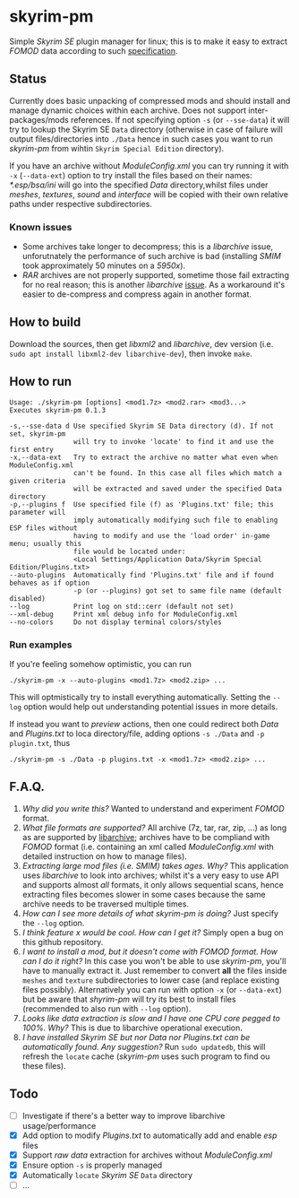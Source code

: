 # skyrim-pm
Simple *Skyrim SE* plugin manager for linux; this is to make it easy to extract _FOMOD_ data according to such [specification](https://fomod-docs.readthedocs.io/en/latest/tutorial.html).

## Status

Currently does basic unpacking of compressed mods and should install and manage dynamic choices within each archive. Does not support inter-packages/mods references. If not specifying option `-s` (or `--sse-data`) it will try to lookup the Skyrim SE `Data` directory (otherwise in case of failure will output files/directories into `./Data` hence in such cases you want to run _skyrim-pm_ from wihtin `Skyrim Special Edition` directory).

If you have an archive without _ModuleConfig.xml_ you can try running it with `-x` (`--data-ext`) option to try install the files based on their names: _*.esp/bsa/ini_ will go into the specified _Data_ directory,whilst files under _meshes_, _textures_, _sound_ and _interface_ will be copied with their own relative paths under respective subdirectories.

### Known issues

* Some archives take longer to decompress; this is a _libarchive_ issue, unforutnately the performance of such archive is bad (installing _SMIM_ took approximately 50 minutes on a _5950x_).
* _RAR_ archives are not properly supported, sometime those fail extracting for no real reason; this is another _libarchive_ [issue](https://github.com/libarchive/libarchive/issues/1490). As a workaround it's easier to de-compress and compress again in another format.

## How to build

Download the sources, then get _libxml2_ and _libarchive_, dev version (i.e. `sudo apt install libxml2-dev libarchive-dev`), then invoke `make`.

## How to run
```
Usage: ./skyrim-pm [options] <mod1.7z> <mod2.rar> <mod3...>
Executes skyrim-pm 0.1.3

-s,--sse-data d Use specified Skyrim SE Data directory (d). If not set, skyrim-pm
                will try to invoke 'locate' to find it and use the first entry
-x,--data-ext   Try to extract the archive no matter what even when ModuleConfig.xml
                can't be found. In this case all files which match a given criteria
                will be extracted and saved under the specified Data directory
-p,--plugins f  Use specified file (f) as 'Plugins.txt' file; this parameter will
                imply automatically modifying such file to enabling ESP files without
                having to modify and use the 'load order' in-game menu; usually this
                file would be located under:
                <Local Settings/Application Data/Skyrim Special Edition/Plugins.txt>
--auto-plugins  Automatically find 'Plugins.txt' file and if found behaves as if option
                -p (or --plugins) got set to same file name (default disabled)
--log           Print log on std::cerr (default not set)
--xml-debug     Print xml debug info for ModuleConfig.xml
--no-colors     Do not display terminal colors/styles
```

### Run examples
If you're feeling somehow optimistic, you can run
```
./skyrim-pm -x --auto-plugins <mod1.7z> <mod2.zip> ...
```
This will optmistically try to install everything automatically. Setting the `--log` option would help out understanding potential issues in more details.

If instead you want to _preview_ actions, then one could redirect both _Data_ and _Plugins.txt_ to loca directory/file, adding options `-s ./Data` and `-p plugin.txt`, thus
```
./skyrim-pm -s ./Data -p plugins.txt -x <mod1.7z> <mod2.zip> ...
```

## F.A.Q.

1. *Why did you write this?* Wanted to understand and experiment _FOMOD_ format.
2. *What file formats are supported?* All archive (7z, tar, rar, zip, ...) as long as are supported by [libarchive](https://www.libarchive.org/); archives have to be compliand with _FOMOD_ format (i.e. containing an xml called _ModuleConfig.xml_ with detailed instruction on how to manage files).
3. *Extracting large mod files (i.e. SMIM) takes ages. Why?* This application uses _libarchive_ to look into archives; whilst it's a very easy to use API and supports almost _all_ formats, it only allows sequential scans, hence extracting files becomes slower in some cases because the same archive needs to be traversed multiple times.
4. *How can I see more details of what *skyrim-pm* is doing?* Just specify the `--log` option.
5. *I think feature *x* would be cool. How can I get it?* Simply open a bug on this github repository.
6. *I want to install a mod, but it doesn't come with *FOMOD* format. How can I do it right?* In this case you won't be able to use *skyrim-pm*, you'll have to manually extract it. Just remember to convert **all** the files inside `meshes` and `texture` subdirectories to lower case (and replace existing files possibly). Alternatively you can run with option `-x` (or `--data-ext`) but be aware that _shyrim-pm_ will try its best to install files (recommended to also run with `--log` option).
7. *Looks like data extraction is slow and I have one CPU core pegged to 100%. Why?* This is due to libarchive operational execution.
8. *I have installed *Skyrim SE* but nor *Data* nor *Plugins.txt* can be automatically found. Any suggestion?* Run `sudo updatedb`, this will refresh the `locate` cache (*skyrim-pm* uses such program to find ou these files).

## Todo

- [ ] Investigate if there's a better way to improve libarchive usage/performance
- [x] Add option to modify *Plugins.txt* to automatically add and enable *esp* files
- [x] Support _raw data_ extraction for archives without _ModuleConfig.xml_
- [x] Ensure option `-s` is properly managed
- [x] Automatically `locate` *Skyrim SE* `Data` directory
- [ ] ...
